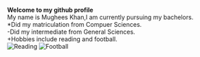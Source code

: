 **Welcome to my github profile**\
My name is Mughees Khan,I am currently pursuing my bachelors.\
*Did my matriculation from Compuer Sciences.\
  -Did my intermediate from General Sciences.\
  +Hobbies include reading and football.\
![Reading](https://www.amle.org/wp-content/uploads/2021/02/784784p888EDNmain745iStock_68342469_XLARGE.jpg)
![Football](https://thumbs.dreamstime.com/z/soccer-ball-football-shape-icon-110557586.jpg)
